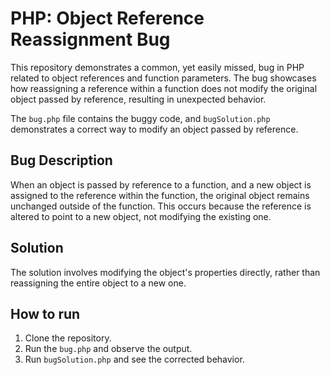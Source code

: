 # PHP: Object Reference Reassignment Bug

This repository demonstrates a common, yet easily missed, bug in PHP related to object references and function parameters. The bug showcases how reassigning a reference within a function does not modify the original object passed by reference, resulting in unexpected behavior.

The `bug.php` file contains the buggy code, and `bugSolution.php` demonstrates a correct way to modify an object passed by reference.

## Bug Description
When an object is passed by reference to a function, and a new object is assigned to the reference within the function, the original object remains unchanged outside of the function. This occurs because the reference is altered to point to a new object, not modifying the existing one.

## Solution
The solution involves modifying the object's properties directly, rather than reassigning the entire object to a new one.

## How to run
1. Clone the repository.
2. Run the `bug.php` and observe the output.
3. Run `bugSolution.php` and see the corrected behavior.